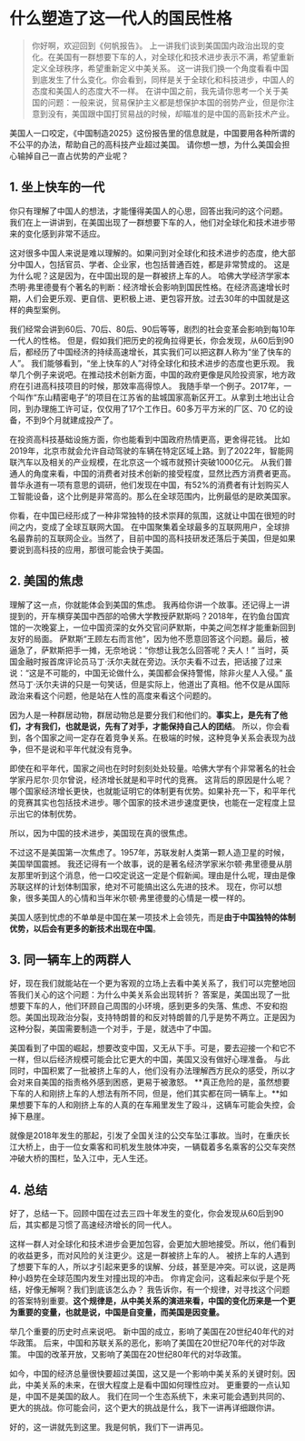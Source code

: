 # 什么塑造了这一代人的国民性格

> 你好啊，欢迎回到《何帆报告》。
> 上一讲我们谈到美国国内政治出现的变化。在美国有一群想要下车的人，对全球化和技术进步表示不满，希望重新定义全球秩序，希望重新定义中美关系。
这一讲我们换一个角度看看中国到底发生了什么变化。你会看到，同样是关于全球化和科技进步，中国人的态度和美国人的态度大不一样。
在讲中国之前，我先请你思考一个关于美国的问题：一般来说，贸易保护主义都是想保护本国的弱势产业，但是你注意到没有，美国跟中国打贸易战的时候，却瞄准的是中国的高新技术产业。

美国人一口咬定，《中国制造2025》这份报告里的信息就是，中国要用各种所谓的不公平的办法，帮助自己的高科技产业超过美国。
请你想一想，为什么美国会担心输掉自己一直占优势的产业呢？

## 1. 坐上快车的一代

你只有理解了中国人的想法，才能懂得美国人的心思，回答出我问的这个问题。
我们在上一讲讲到，在美国出现了一群想要下车的人，他们对全球化和技术进步带来的变化感到非常不适应。

这对很多中国人来说是难以理解的。如果问到对全球化和技术进步的态度，绝大部分中国人，包括官员、学者、企业家，也包括普通百姓，都是非常赞成的。
这是为什么呢？这是因为，在中国出现的是一群被挤上车的人。
哈佛大学经济学家本杰明·弗里德曼有个著名的判断：经济增长会影响到国民性格。在经济高速增长时期，人们会更乐观、更自信、更积极上进、更包容开放。过去30年的中国就是这样的典型案例。

我们经常会讲到60后、70后、80后、90后等等，剧烈的社会变革会影响到每10年一代人的性格。
但是，假如我们把历史的视角拉得更长，你会发现，从60后到90后，都经历了中国经济的持续高速增长，其实我们可以把这群人称为“坐了快车的人”。
我们能够看到，“坐上快车的人”对待全球化和技术进步的态度也更乐观。
我举几个例子来说吧。在推动技术创新方面，中国的政府更像是风险投资家，地方政府在引进高科技项目的时候，那效率高得惊人。
我随手举一个例子。2017年，一个叫作“东山精密电子”的项目在江苏省的盐城国家高新区开工。从拿到土地出让合同，到办理施工许可证，仅仅用了17个工作日。60多万平方米的厂区、70 亿的设备，不到9个月就建成投产了。

在投资高科技基础设施方面，你也能看到中国政府热情更高，更舍得花钱。
比如2019年，北京市就会允许自动驾驶的车辆在特定区域上路。到了2022年，智能网联汽车以及相关的产业规模，在北京这一个城市就预计突破1000亿元。
从我们普通人的角度来看，中国的消费者对技术创新的接受程度，显然比西方消费者更高。
普华永道有一项有意思的调研，他们发现在中国，有52%的消费者有计划购买人工智能设备，这个比例是非常高的。那么在全球范围内，比例最低的是欧美国家。

你看，在中国已经形成了一种非常独特的技术崇拜的氛围，这就让中国在很短的时间之内，变成了全球互联网大国。
在中国聚集着全球最多的互联网用户，全球排名最靠前的互联网企业。当然了，目前中国的高科技研发还落后于美国，但是如果要说到高科技的应用，那很可能会快于美国。

## 2. 美国的焦虑

理解了这一点，你就能体会到美国的焦虑。
我再给你讲一个故事。还记得上一讲提到的，开车横穿美国中西部的哈佛大学教授萨默斯吗？2018年，在钓鱼台国宾馆的一次晚宴上，一位中国资深的女外交官问萨默斯，中美之间怎样才能重新回到友好的局面。
萨默斯“王顾左右而言他”，因为他不愿意回答这个问题。最后，被逼急了，萨默斯把手一摊，无奈地说：“你想让我怎么回答呢？夫人！”
当时，英国金融时报首席评论员马丁·沃尔夫就在旁边。沃尔夫看不过去，把话接了过来说：“这是不可能的，中国无论做什么，美国都会保持警惕，除非火星人入侵。”
虽然马丁·沃尔夫讲的只是一句笑话，但是实际上，他道出了真相。他不仅是从国际政治来看这个问题，他是站在人性的高度来看这个问题的。

因为人是一种群居动物，群居动物总是要分我们和他们的。**事实上，是先有了他们，才有我们，也就是说，先有了对手，才能保持自己人的团结**。
所以，你会看到，各个国家之间一定存在着竞争关系。在极端的时候，这种竞争关系会表现为战争，但不是说和平年代就没有竞争。

即使在和平年代，国家之间也在时时刻刻处处较量。哈佛大学有个非常著名的社会学家丹尼尔·贝尔曾说，经济增长就是和平时代的竞赛。
这背后的原因是什么呢？哪个国家经济增长更快，也就能证明它的体制更有优势。如果补充一下，和平年代的竞赛其实也包括技术进步。哪个国家的技术进步速度更快，也能在一定程度上显示出它的体制优势。

所以，因为中国的技术进步，美国现在真的很焦虑。

不过这不是美国第一次焦虑了。1957年，苏联发射人类第一颗人造卫星的时候，美国举国震撼。
我还记得有一个故事，说的是著名经济学家米尔顿·弗里德曼从朋友那里听到这个消息，他一口咬定说这一定是个假新闻。理由是什么呢，理由是像苏联这样的计划体制国家，绝对不可能搞出这么先进的技术。
现在，你可以想象，很多美国人的心情和当年米尔顿·弗里德曼的心情是一模一样的。

美国人感到忧虑的不单单是中国在某一项技术上会领先，而是**由于中国独特的体制优势，以后会有更多的新技术出现在中国**。

## 3. 同一辆车上的两群人

好，现在我们就能站在一个更为客观的立场上去看中美关系了，我们可以完整地回答我们关心的这个问题：为什么中美关系会出现转折？
答案是，美国出现了一批想要下车的人，他们环顾自己周围的小环境，感到更多的失落、焦虑、不安和抱怨。美国出现政治分裂，支持特朗普的和反对特朗普的几乎是势不两立。正是因为这种分裂，美国需要制造一个对手，于是，就选中了中国。

美国看到了中国的崛起，想要改变中国，又无从下手。可是，要去迎接一个和它不一样，但以后经济规模可能会比它更大的中国，美国又没有做好心理准备。
与此同时，中国积累了一批被挤上车的人，他们没有办法理解西方民众的感受，所以才会对来自美国的指责格外感到困惑，更易于被激怒。
**真正危险的是，虽然想要下车的人和刚挤上车的人想法有所不同，但是，他们其实都在同一辆车上。**如果想要下车的人和刚挤上车的人真的在车厢里发生了殴斗，这辆车可能会失控，会掉下悬崖。

就像是2018年发生的那起，引发了全国关注的公交车坠江事故。当时，在重庆长江大桥上，由于一位女乘客和司机发生肢体冲突，一辆载着多名乘客的公交车突然冲破大桥的围栏，坠入江中，无人生还。

## 4. 总结

好了，总结一下。回顾中国在过去三四十年发生的变化，你会发现从60后到90后，其实都是习惯了高速经济增长的同一代人。

这样一群人对全球化和技术进步会更加包容，会更加大胆地接受。所以，他们看到的收益更多，而对风险的关注更少。这是一群被挤上车的人。
被挤上车的人遇到了想要下车的人，所以才引起来更多的误解、分歧，甚至是冲突。可以说，这是两种小趋势在全球范围内发生对撞出现的冲击。
你肯定会问，这看起来似乎是个死结，好像无解啊？我们到底该怎么办？
我告诉你，有一个规律，对寻找这个问题的答案特别重要。**这个规律是，从中美关系的演进来看，中国的变化历来是一个更为重要的变量，也就是说，中国是自变量，而美国是因变量。**

举几个重要的历史时点来说吧。
新中国的成立，影响了美国在20世纪40年代的对华政策。
后来，中国和苏联关系的恶化，影响了美国在20世纪70年代的对华政策。
中国的改革开放，又影响了美国在20世纪80年代的对华政策。

如今，中国的经济总量很快要超过美国，这又是一个影响中美关系的关键时刻。因此，中美关系的未来，在很大程度上是看中国如何理性应对。
更重要的一点认知是，中国不是美国的敌人。
我们在同一个生态系统下，未来可能会遇到共同的、更大的挑战。你可能会问，这个更大的挑战是什么，我下一讲再详细跟你讲。

好的，这一讲就先到这里。我是何帆，我们下一讲再见。